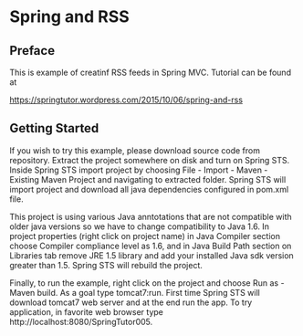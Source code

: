 # Spring and RSS
## Preface
This is example of creatinf RSS feeds in Spring MVC. Tutorial can be found at 

https://springtutor.wordpress.com/2015/10/06/spring-and-rss

## Getting Started


If you wish to try this example, please download source code from repository. Extract the project somewhere on disk and turn on Spring STS. Inside Spring STS import project by choosing File - Import - Maven - Existing Maven Project and navigating to extracted folder. Spring STS will import project and download all java dependencies configured in pom.xml file.

This project is using various Java anntotations that are not compatible with older java versions so we have to change compatibility to Java 1.6. In project properties (right click on project name) in Java Compiler section choose Compiler compliance level as 1.6, and in Java Build Path section on Libraries tab remove JRE 1.5 library and add your installed Java sdk version greater than 1.5. Spring STS will rebuild the project.

Finally, to run the example, right click on the project and choose Run as - Maven build. As a goal type tomcat7:run. First time Spring STS will download tomcat7 web server and at the end run the app. To try application, in favorite web browser type http://localhost:8080/SpringTutor005. 


